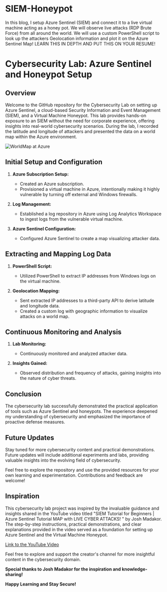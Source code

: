 # SIEM-Honeypot



In this blog, I setup Azure Sentinel (SIEM) and connect it to a live virtual machine acting as a honey pot. We will observe live attacks (RDP Brute Force) from all around the world. We will use a custom PowerShell script to look up the attackers Geolocation information and plot it on the Azure Sentinel Map! LEARN THIS IN DEPTH AND PUT THIS ON YOUR RESUME!




# Cybersecurity Lab: Azure Sentinel and Honeypot Setup

## Overview

Welcome to the GitHub repository for the Cybersecurity Lab on setting up Azure Sentinel, a cloud-based Security Information and Event Management (SIEM), and a Virtual Machine Honeypot. This lab provides hands-on exposure to an SIEM without the need for corporate experience, offering insights into real-world cybersecurity scenarios. During the lab, I recorded the latitude and longitude of attackers and presented the data on a world map within the Azure environment.

![WorldMap at Azure](https://res.cloudinary.com/dkqvrhzs3/image/upload/v1700374777/worldmapsiem_ebjg11.png)

## Initial Setup and Configuration

1. **Azure Subscription Setup:**
   - Created an Azure subscription.
   - Provisioned a virtual machine in Azure, intentionally making it highly vulnerable by turning off external and Windows firewalls.

2. **Log Management:**
   - Established a log repository in Azure using Log Analytics Workspace to ingest logs from the vulnerable virtual machine.

3. **Azure Sentinel Configuration:**
   - Configured Azure Sentinel to create a map visualizing attacker data.

## Extracting and Mapping Log Data

1. **PowerShell Script:**
   - Utilized PowerShell to extract IP addresses from Windows logs on the virtual machine.

2. **Geolocation Mapping:**
   - Sent extracted IP addresses to a third-party API to derive latitude and longitude data.
   - Created a custom log with geographic information to visualize attacks on a world map.

## Continuous Monitoring and Analysis

1. **Lab Monitoring:**
   - Continuously monitored and analyzed attacker data.

2. **Insights Gained:**
   - Observed distribution and frequency of attacks, gaining insights into the nature of cyber threats.

## Conclusion

The cybersecurity lab successfully demonstrated the practical application of tools such as Azure Sentinel and honeypots. The experience deepened my understanding of cybersecurity and emphasized the importance of proactive defense measures.

## Future Updates

Stay tuned for more cybersecurity content and practical demonstrations. Future updates will include additional experiments and labs, providing valuable insights into the evolving field of cybersecurity.

Feel free to explore the repository and use the provided resources for your own learning and experimentation. Contributions and feedback are welcome!

## Inspiration

This cybersecurity lab project was inspired by the invaluable guidance and insights shared in the YouTube video titled "SIEM Tutorial for Beginners | Azure Sentinel Tutorial MAP with LIVE CYBER ATTACKS!
" by Josh Madakor. The step-by-step instructions, practical demonstrations, and clear explanations provided in the video served as a foundation for setting up Azure Sentinel and the Virtual Machine Honeypot.

[Link to the YouTube Video](https://youtu.be/RoZeVbbZ0o0?list=PL85GlCRx5t-Lo3Z5aoSFwozqEkuQtuRmk)

Feel free to explore and support the creator's channel for more insightful content in the cybersecurity domain.

**Special thanks to Josh Madakor for the inspiration and knowledge-sharing!**


**Happy Learning and Stay Secure!**
